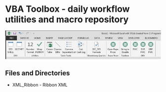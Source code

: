 VBA Toolbox - daily workflow utilities and macro repository 
================================

![title](screenshot.jpg)

Files and Directories
-------------------
* XML_Ribbon    - Ribbon XML




